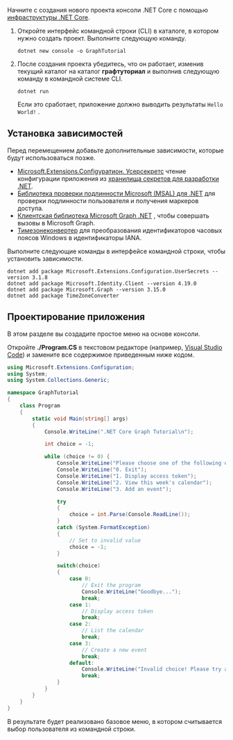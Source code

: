 <!-- markdownlint-disable MD002 MD041 -->

Начните с создания нового проекта консоли .NET Core с помощью [инфраструктуры .NET Core](/dotnet/core/tools/).

1. Откройте интерфейс командной строки (CLI) в каталоге, в котором нужно создать проект. Выполните следующую команду.

    ```Shell
    dotnet new console -o GraphTutorial
    ```

1. После создания проекта убедитесь, что он работает, изменив текущий каталог на каталог **графтуториал** и выполнив следующую команду в командной системе CLI.

    ```Shell
    dotnet run
    ```

    Если это сработает, приложение должно выводить результаты `Hello World!` .

## <a name="install-dependencies"></a>Установка зависимостей

Перед перемещением добавьте дополнительные зависимости, которые будут использоваться позже.

- [Microsoft.Extensions.Configуратион. Усерсекретс](https://github.com/aspnet/extensions) чтение конфигурации приложения из [хранилища секретов для разработки .NET](https://docs.microsoft.com/aspnet/core/security/app-secrets).
- [Библиотека проверки подлинности Microsoft (MSAL) для .NET](https://github.com/AzureAD/microsoft-authentication-library-for-dotnet) для проверки подлинности пользователя и получения маркеров доступа.
- [Клиентская библиотека Microsoft Graph .NET](https://github.com/microsoftgraph/msgraph-sdk-dotnet) , чтобы совершать вызовы в Microsoft Graph.
- [Тимезонеконвертер](https://github.com/mj1856/TimeZoneConverter) для преобразования идентификаторов часовых поясов Windows в идентификаторы IANA.

Выполните следующие команды в интерфейсе командной строки, чтобы установить зависимости.

```Shell
dotnet add package Microsoft.Extensions.Configuration.UserSecrets --version 3.1.8
dotnet add package Microsoft.Identity.Client --version 4.19.0
dotnet add package Microsoft.Graph --version 3.15.0
dotnet add package TimeZoneConverter
```

## <a name="design-the-app"></a>Проектирование приложения

В этом разделе вы создадите простое меню на основе консоли.

Откройте **./Program.CS** в текстовом редакторе (например, [Visual Studio Code](https://code.visualstudio.com/)) и замените все содержимое приведенным ниже кодом.

```csharp
using Microsoft.Extensions.Configuration;
using System;
using System.Collections.Generic;

namespace GraphTutorial
{
    class Program
    {
        static void Main(string[] args)
        {
            Console.WriteLine(".NET Core Graph Tutorial\n");

            int choice = -1;

            while (choice != 0) {
                Console.WriteLine("Please choose one of the following options:");
                Console.WriteLine("0. Exit");
                Console.WriteLine("1. Display access token");
                Console.WriteLine("2. View this week's calendar");
                Console.WriteLine("3. Add an event");

                try
                {
                    choice = int.Parse(Console.ReadLine());
                }
                catch (System.FormatException)
                {
                    // Set to invalid value
                    choice = -1;
                }

                switch(choice)
                {
                    case 0:
                        // Exit the program
                        Console.WriteLine("Goodbye...");
                        break;
                    case 1:
                        // Display access token
                        break;
                    case 2:
                        // List the calendar
                        break;
                    case 3:
                        // Create a new event
                        break;
                    default:
                        Console.WriteLine("Invalid choice! Please try again.");
                        break;
                }
            }
        }
    }
}
```

В результате будет реализовано базовое меню, в котором считывается выбор пользователя из командной строки.
